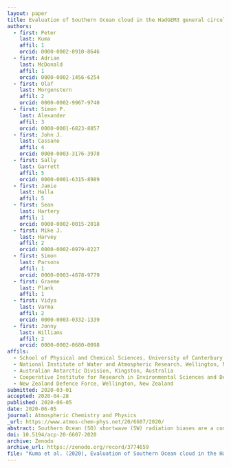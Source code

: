 ```yaml
---
layout: paper
title: Evaluation of Southern Ocean cloud in the HadGEM3 general circulation model and MERRA-2 reanalysis using ship-based observations
authors:
  - first: Peter
    last: Kuma
    affil: 1
    orcid: 0000-0002-0910-8646
  - first: Adrian
    last: McDonald
    affil: 1
    orcid: 0000-0002-1456-6254
  - first: Olaf
    last: Morgenstern
    affil: 2
    orcid: 0000-0002-9967-9740
  - first: Simon P.
    last: Alexander
    affil: 3
    orcid: 0000-0001-6823-8857
  - first: John J.
    last: Cassano
    affil: 4
    orcid: 0000-0003-3176-3978
  - first: Sally
    last: Garrett
    affil: 5
    orcid: 0000-0001-6315-8989
  - first: Jamie
    last: Halla
    affil: 5
  - first: Sean
    last: Hartery
    affil: 1
    orcid: 0000-0002-0015-2018
  - first: Mike J.
    last: Harvey
    affil: 2
    orcid: 0000-0002-0979-0227
  - first: Simon
    last: Parsons
    affil: 1
    orcid: 0000-0003-4878-9779
  - first: Graeme
    last: Plank
    affil: 1
  - first: Vidya
    last: Varma
    affil: 2
    orcid: 0000-0003-0332-1339
  - first: Jonny
    last: Williams
    affil: 2
    orcid: 0000-0002-0680-0098
affils:
  - School of Physical and Chemical Sciences, University of Canterbury, Christchurch, New Zealand
  - National Institute of Water and Atmospheric Research, Wellington, New Zealand
  - Australian Antarctic Division, Kingston, Australia
  - Cooperative Institute for Research in Environmental Sciences and Department of Atmospheric and Oceanic Sciences, University of Colorado, Boulder, Colorado, US
  - New Zealand Defence Force, Wellington, New Zealand
submitted: 2020-03-01
accepted: 2020-04-28
published: 2020-06-05
date: 2020-06-05
journal: Atmospheric Chemistry and Physics
_url: https://www.atmos-chem-phys.net/20/6607/2020/
abstract: Southern Ocean (SO) shortwave (SW) radiation biases are a common problem in contemporary general circulation models (GCMs), with most models exhibiting a tendency to absorb too much incoming SW radiation. These biases have been attributed to deficiencies in the representation of clouds during the austral summer months, either due to cloud cover or cloud albedo being too low. The problem has been the focus of many studies, most of which utilised satellite datasets for model evaluation. We use multi-year ship based observations and the CERES spaceborne radiation budget measurements to contrast cloud representation and SW radiation in the atmospheric component Global Atmosphere (GA) version 7.1 of the HadGEM3 GCM and the MERRA-2 reanalysis. We find that the prevailing bias is negative in GA7.1 and positive in MERRA-2. GA7.1 performs better than MERRA-2 in terms of absolute SW bias. Significant errors of up to 21 Wm<sup>−2</sup> (GA7.1) and 39 Wm<sup>−2</sup> (MERRA-2) are present in both models in the austral summer. Using ship-based ceilometer observations, we find low cloud below 2 km to be predominant in the Ross Sea and the Indian Ocean sectors of the SO. Utilising a novel surface lidar simulator developed for this study, derived from an existing COSP-ACTSIM spaceborne lidar simulator, we find that GA7.1 and MERRA-2 both underestimate low cloud and fog occurrence relative to the ship observations on average by 4–9% (GA7.1) and 18% (MERRA-2). Based on radiosonde observations, we also find the low cloud to be strongly linked to boundary-layer atmospheric stability and the sea surface temperature. GA7.1 and MERRA-2 do not represent the observed relationship between boundary layer stability and clouds well. We find that MERRA-2 has a much greater proportion of cloud liquid water in the SO in austral summer than GA7.1, a likely key contributor to the difference in the SW radiation bias. Our results suggest that subgrid-scale processes (cloud and boundary layer parametrisations) are responsible for the bias, and that in GA7.1 a major part of the SW radiation bias can be explained by cloud cover underestimation, relative to underestimation of cloud albedo.
doi: 10.5194/acp-20-6607-2020
archive: Zenodo
archive_url: https://zenodo.org/record/3774659
file: "Kuma et al. (2020), Evaluation of Southern Ocean cloud in the HadGEM3 general circulation model and MERRA-2 reanalysis using ship-based observations.pdf"
---
```

